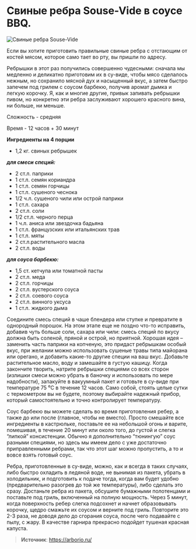 # Свиные ребра Souse-Vide в соусе BBQ.

![Свиные ребра Souse-Vide](/images/Kulinar/Other/pork_r_01.jpg 'Свиные ребра Souse-Vide')

Если вы хотите приготовить правильные свиные ребра с отстающим от костей мясом, которое само тает во рту, вы пришли по адресу.

Ребрышки в этот раз получились совершенно чудесными: сначала мы медленно и деликатно приготовим их в су-виде, чтобы мясо сделалось нежным, но сохранило мясной дух и насыщенный вкус, а затем быстро запечем под грилем с соусом барбекю, получив аромат дымка и легкую корочку. Я, как и многие другие, привык запивать ребрышки пивом, но конкретно эти ребра заслуживают хорошего красного вина, ни больше, ни меньше.

Сложность - средняя

Время - 12 часов + 30 минут

**Ингредиенты на 4 порции**

- 1,2 кг. свиных ребрышек

_**для смеси специй:**_

- 2 ст.л. паприки
- 1 ст.л. семян кориандра
- 1 ст.л. семян горчицы
- 1 ст.л. сушеного чеснока
- 1/2 ч.л. сушеного чили или острой паприки
- 1 ст.л. сахара
- 2 ст.л. соли
- 1/2 ст.л. черного перца
- 1 ч.л. аниса или звездочка бадьяна
- 1 ст.л. французских или итальянских трав
- 1 ст.л. мяты
- 2 ст.л.растительного масла
- 2 ст.л. воды

_**для соуса барбекю:**_

- 1,5 ст. кетчупа или томатной пасты
- 2 ст.л. меда
- 2 ст.л. горчицы
- 2 ст.л. вустерского соуса
- 2 ст.л. соевого соуса
- 2 ст.л. винного уксуса
- 1 ст.л. жидкого дыма

Соедините смесь специй в чаше блендера или ступке и превратите в однородный порошок. На этом этапе еще не поздно что-то исправить, добавив чуть больше соли, сахара или чили: смесь специй по вкусу должна быть соленой, пряной и острой, но приятной. Хорошая идея – заменить часть паприки на копченую, это придаст ребрышкам особый вкус, при желании можно использовать сушеные травы типа майорана или орегано, и добавить какие-то другие специи на ваш вкус. Добавьте растительное масло, воду и замешайте в густую кашицу. Когда закончите творить, натрите ребрышки специями со всех сторон (излишки смеси можно убрать в баночку и использовать по мере надобности), запакуйте в вакуумный пакет и готовьте в су-виде при температуре 75 ⁰C в течение 12 часов. Само собой, стоять целые сутки с термометром вы не будете, поэтому выбирайте надежный прибор, который самостоятельно и точно контролирует температуру.

Соус барбекю вы можете сделать во время приготовления ребер, а также до или после (главное, чтобы не вместо). Просто смешайте все ингредиенты в кастрюльке, поставьте ее на небольшой огонь и варите, помешивая, в течение 20 минут или около того, до густой и слегка “липкой” консистенции. Обычно я дополнительно “тюнингую” соус разными специями, но здесь мы имеем дело с уже достаточно приправленными ребрами, так что этот шаг можно пропустить, а то и вовсе взять готовый соус.

Ребра, приготовленные в су-виде, можно, как и всегда в таких случаях, либо быстро охладить в ледяной воде, не вынимая из пакета, убрать в холодильник, и подготовить к подаче тогда, когда вам будет удобно (предварительно разогрев до той же температуры), либо сделать это сразу. Достаньте ребра из пакета, обсушите бумажными полотенцами и поставьте под гриль, включенный на полную мощность. Через 5 минут, когда поверхность ребер слегка подсохнет и начнет образовывать корочку, щедро смажьте их соусом и верните под гриль. Повторите это 2-3 раза, не доводя дело до сгорания соуса, после чего подавайте с пылу, с жару. В качестве гарнира прекрасно подойдет тушеная красная капуста.

> **Источник**: https://arborio.ru/
